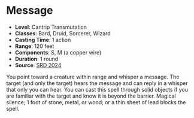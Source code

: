 # Message

- **Level**: Cantrip Transmutation
- **Classes**: Bard, Druid, Sorcerer, Wizard
- **Casting Time**: 1 action
- **Range**: 120 feet
- **Components**: S, M (a copper wire)
- **Duration**: 1 round
- **Source**: [SRD 2024](../../../srds/SRD_2024.pdf)

You point toward a creature within range and whisper a message. The target (and only the target) hears the message and can reply in a whisper that only you can hear. You can cast this spell through solid objects if you are familiar with the target and know it is beyond the barrier. Magical silence; 1 foot of stone, metal, or wood; or a thin sheet of lead blocks the spell.


